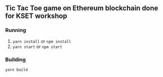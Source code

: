 ## Tic Tac Toe game on Ethereum blockchain done for KSET workshop


### Running

1. `yarn install` or `npm install`
2. `yarn start` or `npm start`


### Building

`yarn build`
